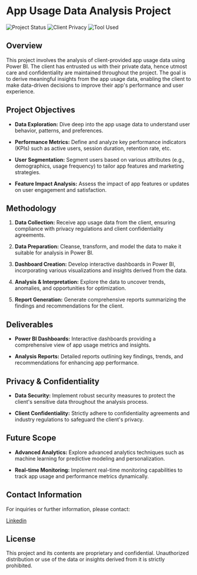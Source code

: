 # App Usage Data Analysis Project

![Project Status](https://img.shields.io/badge/Project%20Status-%20Completed-yellow)
![Client Privacy](https://img.shields.io/badge/Client%20Data-Private-red)
![Tool Used](https://img.shields.io/badge/Tool%20Used-Power%20BI-blue)

## Overview

This project involves the analysis of client-provided app usage data using Power BI. The client has entrusted us with their private data, hence utmost care and confidentiality are maintained throughout the project. The goal is to derive meaningful insights from the app usage data, enabling the client to make data-driven decisions to improve their app's performance and user experience.

## Project Objectives

- **Data Exploration:** Dive deep into the app usage data to understand user behavior, patterns, and preferences.
  
- **Performance Metrics:** Define and analyze key performance indicators (KPIs) such as active users, session duration, retention rate, etc.
  
- **User Segmentation:** Segment users based on various attributes (e.g., demographics, usage frequency) to tailor app features and marketing strategies.
  
- **Feature Impact Analysis:** Assess the impact of app features or updates on user engagement and satisfaction.
  

## Methodology

1. **Data Collection:** Receive app usage data from the client, ensuring compliance with privacy regulations and client confidentiality agreements.
  
2. **Data Preparation:** Cleanse, transform, and model the data to make it suitable for analysis in Power BI.
  
3. **Dashboard Creation:** Develop interactive dashboards in Power BI, incorporating various visualizations and insights derived from the data.
  
4. **Analysis & Interpretation:** Explore the data to uncover trends, anomalies, and opportunities for optimization.
  
5. **Report Generation:** Generate comprehensive reports summarizing the findings and recommendations for the client.

## Deliverables

- **Power BI Dashboards:** Interactive dashboards providing a comprehensive view of app usage metrics and insights.
  
- **Analysis Reports:** Detailed reports outlining key findings, trends, and recommendations for enhancing app performance.

## Privacy & Confidentiality

- **Data Security:** Implement robust security measures to protect the client's sensitive data throughout the analysis process.
  
- **Client Confidentiality:** Strictly adhere to confidentiality agreements and industry regulations to safeguard the client's privacy.

## Future Scope

- **Advanced Analytics:** Explore advanced analytics techniques such as machine learning for predictive modeling and personalization.
  
- **Real-time Monitoring:** Implement real-time monitoring capabilities to track app usage and performance metrics dynamically.


## Contact Information

For inquiries or further information, please contact:

[Linkedin](https://www.linkedin.com/in/rishabhsengar098/)

## License

This project and its contents are proprietary and confidential. Unauthorized distribution or use of the data or insights derived from it is strictly prohibited.


